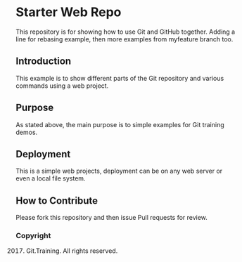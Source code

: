 # Starter Web Repo

This repository is for showing how to use Git and GitHub together. Adding a line for rebasing example, then more examples from myfeature branch too.

## Introduction

This example is to show different parts of the Git repository and various commands using a web project.

## Purpose

As stated above, the main purpose is to simple examples for Git training demos. 

## Deployment

This is a simple web projects, deployment can be on any web server or even a local file system. 

## How to Contribute

Please fork this repository and then issue Pull requests for review.

### Copyright

2017. Git.Training. All rights reserved.